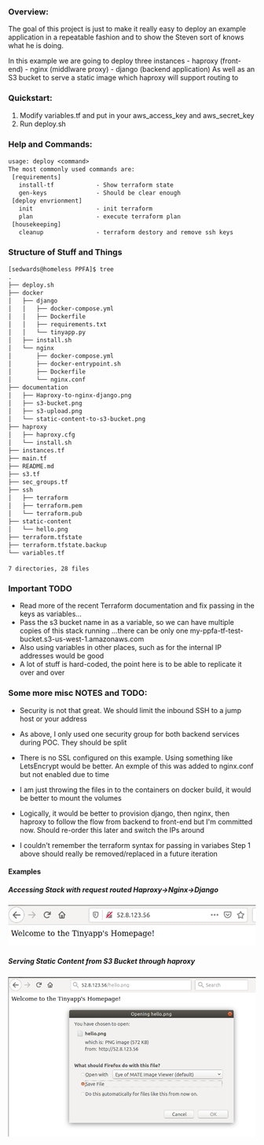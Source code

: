 ### Overview:
  The goal of this project is just to make it really easy to deploy an example application in a repeatable fashion
  and to show the Steven sort of knows what he is doing.

  In this example we are going to deploy three instances
    - haproxy (front-end)
    - nginx (middlware proxy)
    - django (backend application)
   As well as an S3 bucket to serve a static image which haproxy will support routing to

### Quickstart:
  1. Modify variables.tf and put in your aws_access_key and aws_secret_key
  2. Run deploy.sh

### Help and Commands:
```
usage: deploy <command>
The most commonly used commands are:
 [requirements]
   install-tf            - Show terraform state
   gen-keys              - Should be clear enough
 [deploy envrionment]
   init                  - init terraform
   plan                  - execute terraform plan
 [housekeeping]
   cleanup               - terraform destory and remove ssh keys
```

### Structure of Stuff and Things
```
[sedwards@homeless PPFA]$ tree
.
├── deploy.sh
├── docker
│   ├── django
│   │   ├── docker-compose.yml
│   │   ├── Dockerfile
│   │   ├── requirements.txt
│   │   └── tinyapp.py
│   ├── install.sh
│   └── nginx
│       ├── docker-compose.yml
│       ├── docker-entrypoint.sh
│       ├── Dockerfile
│       └── nginx.conf
├── documentation
│   ├── Haproxy-to-nginx-django.png
│   ├── s3-bucket.png
│   ├── s3-upload.png
│   └── static-content-to-s3-bucket.png
├── haproxy
│   ├── haproxy.cfg
│   └── install.sh
├── instances.tf
├── main.tf
├── README.md
├── s3.tf
├── sec_groups.tf
├── ssh
│   ├── terraform
│   ├── terraform.pem
│   └── terraform.pub
├── static-content
│   └── hello.png
├── terraform.tfstate
├── terraform.tfstate.backup
└── variables.tf

7 directories, 28 files

```

### Important TODO
  - Read more of the recent Terraform documentation and fix passing in the keys as variables... 
  - Pass the s3 bucket name in as a variable, so we can have multiple copies of this stack running
       ...there can be only one my-ppfa-tf-test-bucket.s3-us-west-1.amazonaws.com
  - Also using variables in other places, such as for the internal IP addresses would be good
  - A lot of stuff is hard-coded, the point here is to be able to replicate it over and over

### Some more misc NOTES and TODO:
 - Security is not that great. 
     We should limit the inbound SSH to a jump host or your address

 - As above, I only used one security group for both backend services during POC. 
     They should be split

 - There is no SSL configured on this example. 
     Using something like LetsEncrypt would be better. An exmple of this was added to nginx.conf but not enabled due to time

 - I am just throwing the files in to the containers on docker build, it would be better to mount the volumes

 - Logically, it would be better to provision django, then nginx, then haproxy to follow the flow from backend to front-end
     but I'm committed now. Should re-order this later and switch the IPs around

 - I couldn't remember the terraform syntax for passing in variabes
     Step 1 above should really be removed/replaced in a future iteration 

#### Examples
##### Accessing Stack with request routed Haproxy->Nginx->Django
  
![Accessing Stack Haproxy->Nginx->Django](https://github.com/sedwards/PPFA-Demo/blob/master/documentation/Haproxy-to-nginx-django.png)

##### Serving Static Content from S3 Bucket through haproxy

![Static File Routed Through haproxy](https://github.com/sedwards/PPFA-Demo/blob/master/documentation/static-content-to-s3-bucket.png)
